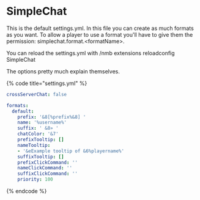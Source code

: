 # SimpleChat

This is the default settings.yml. In this file you can create as much formats as you want. To allow a player to use a format you'll have to give them the permission: simplechat.format.&lt;formatName&gt;.

You can reload the settings.yml with /nmb extensions reloadconfig SimpleChat

The options pretty much explain themselves.

{% code title="settings.yml" %}
```yaml
crossServerChat: false

formats:
  default:
    prefix: '&8[%prefix%&8] '
    name: '%username%'
    suffix: ' &8» '
    chatColor: '&7'
    prefixTooltip: []
    nameTooltip:
    - '&eExample tooltip of &6%playername%'
    suffixTooltip: []
    prefixClickCommand: ''
    nameClickCommand: ''
    suffixClickCommand: ''
    priority: 100
```
{% endcode %}

